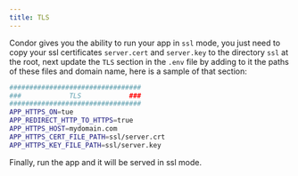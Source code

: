 ```yaml
---
title: TLS
---
```


Condor gives you the ability to run your app in `ssl` mode, you just need to copy your ssl certificates `server.cert` and `server.key` to the directory `ssl` at the root, next update the `TLS` section in the `.env` file by adding to it the paths of these files and domain name, here is a sample of that section:
```bash
#################################
###            TLS            ###
#################################
APP_HTTPS_ON=tue
APP_REDIRECT_HTTP_TO_HTTPS=true
APP_HTTPS_HOST=mydomain.com
APP_HTTPS_CERT_FILE_PATH=ssl/server.crt
APP_HTTPS_KEY_FILE_PATH=ssl/server.key
```
Finally, run the app and it will be served in ssl mode.
